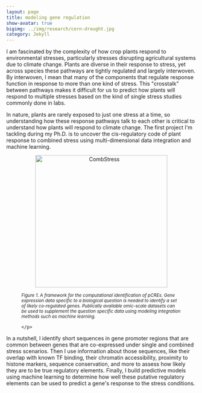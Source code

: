 ```yaml
---
layout: page
title: modeling gene regulation
show-avatar: true
bigimg: ../img/research/corn-drought.jpg
category: Jekyll
---
```



I am fascinated by the complexity of how crop plants respond to environmental stresses, particularly stresses disrupting agricultural systems due to climate change. Plants are diverse in their response to stress, yet across species these pathways are tightly regulated and largely interwoven. By interwoven, I mean that many of the components that regulate response function in response to more than one kind of stress. This "crosstalk" between pathways makes it difficult for us to predict how plants will respond to multiple stresses based on the kind of single stress studies commonly done in labs.

In nature, plants are rarely exposed to just one stress at a time, so understanding how these response pathways talk to each other is critical to understand how plants will respond to climate change. The first project I'm tackling during my Ph.D. is to uncover the cis-regulatory code of plant response to combined stress using multi-dimensional data integration and machine learning. 

<figure>
	<p align='center'>
		<img src="../img/research/omic_integration.png" alt='CombStress' height="350px">
		<figcaption><small><i>Figure 1. A framework for the computational identification of pCREs. Gene expression data specific to a biological question is needed to identify a set of likely co-regulated genes. Publically available omic-scale datasets can be used to supplement the question specific data using modeling integration methods such as machine learning.</i></small></figcaption>

	</p>
</figure>

In a nutshell, I identify short sequences in gene promoter regions that are common between genes that are co-expressed under single and combined stress scenarios. Then I use information about those sequences, like their overlap with known TF binding, their chromatin accessibility, proximity to histone markers, sequence conservation, and more to assess how likely they are to be true regulatory elements. Finally, I build predictive models using machine learning to determine how well these putative regulatory elements can be used to predict a gene's response to the stress conditions. 

